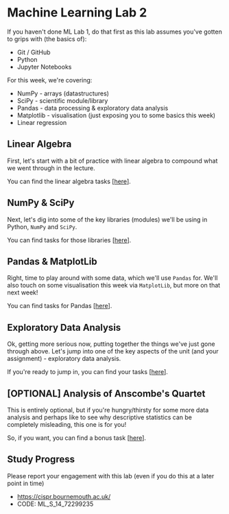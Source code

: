 # Machine Learning Lab 2

If you haven't done ML Lab 1, do that first as this lab assumes you've gotten to grips with (the basics of):

* Git / GitHub
* Python
* Jupyter Notebooks

For this week, we're covering:

* NumPy - arrays (datastructures)
* SciPy - scientific module/library
* Pandas - data processing & exploratory data analysis
* Matplotlib - visualisation (just exposing you to some basics this week)
* Linear regression


## Linear Algebra

First, let's start with a bit of practice with linear algebra to compound what we went through in the lecture.

You can find the linear algebra tasks [[here](linear-algebra.md)].


## NumPy & SciPy

Next, let's dig into some of the key libraries (modules) we'll be using in Python, ``NumPy`` and ``SciPy``.

You can find tasks for those libraries [[here](numpy-scipy.md)].


## Pandas & MatplotLib

Right, time to play around with some data, which we'll use ``Pandas`` for. We'll also touch on some visualisation this week via ``MatplotLib``, but more on that next week!

You can find tasks for Pandas [[here](pandas-matplotlib.md)].


## Exploratory Data Analysis

Ok, getting more serious now, putting together the things we've just gone through above. Let's jump into one of the key aspects of the unit (and your assignment) - exploratory data analysis.

If you're ready to jump in, you can find your tasks [[here](data-analysis.md)].


## [OPTIONAL] Analysis of Anscombe's Quartet

This is entirely optional, but if you're hungry/thirsty for some more data analysis
and perhaps like to see why descriptive statistics can be completely misleading,
this one is for you!

So, if you want, you can find a bonus task [[here](anscombes-quartet.md)].


## Study Progress

Please report your engagement with this lab (even if you do this at a later point in time)
 * https://cispr.bournemouth.ac.uk/
 * CODE: ML_S_14_72299235
